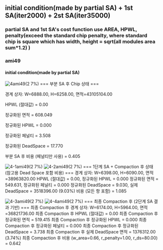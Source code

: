 ## initial condition(made by partial SA) + 1st SA(iter2000) + 2st SA(iter35000)
### partial SA and 1st SA's cost function use AREA, HPWL, penalty(exceed the standard chip penalty, where standard chip is square which has width, height = sqrt(all modules area sum*1.2) )

### ami49
#### initial condition(made by partial SA)
![4ami49(2 7%)](https://github.com/user-attachments/assets/40ef2e4a-8de8-4caf-965f-dc62f2b07b37)
=== 부분 SA 후 Chip 상태 ===

경계 상자: W=6888.00, H=6258.00, 면적=43105104.00

HPWL (절대값)             = 0.00

정규화된 면적             = 608.049

정규화된 HPWL             = 0.000

정규화된 페널티          = 3.508

정규화된 DeadSpace       = 17.770

부분 SA 후 비용 (페널티만 사용) = 0.405


![4-1ami49(2 7%)](https://github.com/user-attachments/assets/e2029c06-63b2-4a8d-9c37-ef3e302b0fae)
![4-2ami49(2 7%)](https://github.com/user-attachments/assets/ac8e0234-09af-40f0-a753-66dea4afe72b)
=== 1단계 SA + Compaction 후 상태 (참고용 Dead Space 포함 비용) ===
경계 상자: W=6398.00, H=6090.00, 면적=38963820.00
HPWL (절대값) = 0.00, 정규화된 HPWL = 0.000
정규화된 면적 = 549.631, 정규화된 페널티 = 0.000
정규화된 DeadSpace = 9.030, 실제 DeadSpace = 3518396.00 (9.03%)
비용 (모든 항 포함) = 1.085


![4-3ami49(2 7%)](https://github.com/user-attachments/assets/2e8a9ec1-d63c-4600-9c21-2ec9a3e52e1f)
![4-4ami49(2 7%)](https://github.com/user-attachments/assets/cf6e63ec-7ea5-4aeb-8833-bd70aa17b6ea)
=== 최종 Compaction 후 (2단계 SA 결과 기반) ===
최종 Compaction 후 경계 상자: W=6174.00, H=5964.00, 면적=36821736.00
최종 Compaction 후 HPWL (절대값)         = 0.00
최종 Compaction 후 정규화된 면적         = 519.415
최종 Compaction 후 정규화된 HPWL         = 0.000
최종 Compaction 후 정규화된 페널티      = 0.000
최종 Compaction 후 정규화된 DeadSpace  = 3.738
최종 Compaction 후 실제 DeadSpace 면적 = 1376312.00 (3.74%)
최종 Compaction 후 비용 (w_area=0.66, r_penalty=1.00, r_ds=80.00) = 0.642


